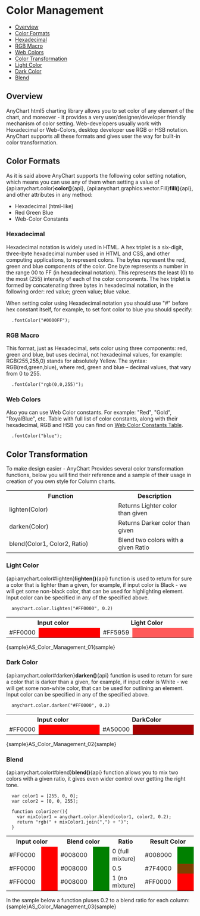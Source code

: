 # Color Management

* [Overview](#overview)
* [Color Formats](#color_formats)
 * [Hexadecimal](#hexadecimal)
 * [RGB Macro](#rgb_macro)
 * [Web Colors](#web_colors)
* [Color Transformation](#color_transformation)
 * [Light Color](#light_color)
 * [Dark Color](#dark_color)
 * [Blend](#blend)

## Overview

AnyChart html5 charting library allows you to set color of any element of the chart, and moreover - it provides a very user/designer/developer friendly mechanism of color setting. Web-developers usually work with Hexadecimal or Web-Colors, desktop developer use RGB or HSB notation. AnyChart supports all these formats and gives user the way for built-in color transformation.

## Color Formats

As it is said above AnyChart supports the following color setting notation, which means you can use any of them when setting a value of {api:anychart.color}**color()**{api}, {api:anychart.graphics.vector.Fill}**fill()**{api}, and other attributes in any method:

* Hexadecimal (html-like)
* Red Green Blue
* Web-Color Constants

### Hexadecimal

Hexadecimal notation is widely used in HTML. A hex triplet is a six-digit, three-byte hexadecimal number used in HTML and CSS, and other computing applications, to represent colors. The bytes represent the red, green and blue components of the color. One byte represents a number in the range 00 to FF (in hexadecimal notation). This represents the least (0) to the most (255) intensity of each of the color components. The hex triplet is formed by concatenating three bytes in hexadecimal notation, in the following order: red value; green value; blue value.
  
  
When setting color using Hexadecimal notation you should use "#" before hex constant itself, for example, to set font color to blue you should specify:

```
  .fontColor("#0000FF");
```

### RGB Macro

This format, just as Hexadecimal, sets color using three components: red, green and blue, but uses decimal, not hexadecimal values, for example: RGB(255,255,0) stands for absolutely Yellow. The syntax: RGB(red,green,blue), where red, green and blue – decimal values, that vary from 0 to 255.

```
  .fontColor("rgb(0,0,255)");
```

### Web Colors

Also you can use Web Color constants. For example: "Red", "Gold", "RoyalBlue", etc. Table with full list of color constants, along with their hexadecimal, RGB and HSB you can find on [Web Color Constants Table](Colors_Table).

```
  .fontColor("blue");
```

## Color Transformation

To make design easier - AnyChart Provides several color transformation functions, below you will find their reference and a sample of their usage in creation of you own style for Column charts.

<table class="dtTABLE">
<tbody>
<tr>
<th width="411">Function</th>
<th width="277">Description</th>
</tr>
<tr>
<td>lighten(Color)</td>
<td>Returns Lighter color than given </td>
</tr>
<tr>
<td>darken(Color)</td>
<td>Returns Darker color than given </td>
</tr>
<tr>
<td>blend(Color1, Color2, Ratio)</td>
<td>Blend two colors with a given Ratio</td>
</tr>
</tbody>
</table>

### Light Color

{api:anychart.color#lighten}**lighten()**{api} function is used to return for sure a color that is lighter than a given, for example, if input color is Black - we will get some non-black color, that can be used for highlighting element. Input color can be specified in any of the specified above.

```
  anychart.color.lighten("#FF0000", 0.2)
```

<table width="700" class="dtTABLE">
<tbody>
<tr>
<th colspan="2"><b>Input color</b></th>
<th colspan="2">Light Color</th>
</tr>
<tr>
<td width="66">#FF0000</td>
<td width="270" bgcolor="#FF0000">&nbsp;</td>
<td width="66">#FF5959</td>
<td width="270" bgcolor="#FF5959">&nbsp;</td>
</tr>
</tbody>
</table>

{sample}AS\_Color\_Management\_01{sample}

### Dark Color

{api:anychart.color#darken}**darken()**{api} function is used to return for sure a color that is darker than a given, for example, if input color is White - we will get some non-white color, that can be used for outlining an element. Input color can be specified in any of the specified above.

```
  anychart.color.darken("#FF0000", 0.2)
```

<table width="700" class="dtTABLE">
<tbody>
<tr>
<th colspan="2">Input color</th>
<th colspan="2">DarkColor</th>
</tr>
<tr>
<td width="66">#FF0000</td>
<td width="270" bgcolor="#FF0000">&nbsp;</td>
<td width="66">#A50000</td>
<td width="270" bgcolor="#A50000">&nbsp;</td>
</tr>
</tbody>
</table>

{sample}AS\_Color\_Management\_02{sample}

### Blend

{api:anychart.color#blend}**blend()**{api} function allows you to mix two colors with a given ratio, it gives even wider control over getting the right tone.

```
  var color1 = [255, 0, 0];
  var color2 = [0, 0, 255];

  function colorizer(){
    var mixColor1 = anychart.color.blend(color1, color2, 0.2);
    return "rgb(" + mixColor1.join(",") + ")";
  }
```

<table width="700" class="dtTABLE">
<tbody><tr>
<th colspan="2">Input color</th>
<th colspan="2">Blend color</th>
<th>Ratio</th>
<th colspan="2">Result Color</th>
</tr>
<tr>
<td width="100">#FF0000</td>
<td width="100" bgcolor="#FF0000">&nbsp;</td>
<td width="100">#008000</td>
<td width="100" bgcolor="#008000">&nbsp;</td>
<td width="100">0 (full mixture) </td>
<td width="100">#008000</td>
<td width="100" bgcolor="#008000">&nbsp;</td>
</tr>
<tr>
<td>#FF0000</td>
<td bgcolor="#FF0000">&nbsp;</td>
<td>#008000</td>
<td bgcolor="#008000">&nbsp;</td>
<td>0.5 </td>
<td>#7F4000</td>
<td bgcolor="#7F4000">&nbsp;</td>
</tr>
<tr>
<td>#FF0000</td>
<td bgcolor="#FF0000">&nbsp;</td>
<td>#008000</td>
<td bgcolor="#008000">&nbsp;</td>
<td>1 (no mixture) </td>
<td>#FF0000</td>
<td bgcolor="#FF0000">&nbsp;</td>
</tr>
</tbody></table>
	 
In the sample below a function pluses 0.2 to a blend ratio for each column:
{sample}AS\_Color\_Management\_03{sample}
